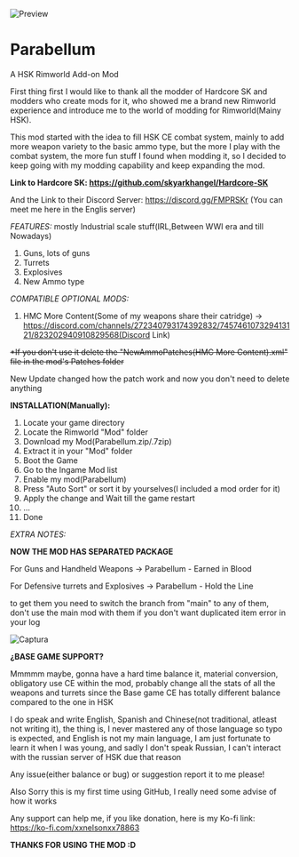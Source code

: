 ![Preview](https://user-images.githubusercontent.com/40744101/125205325-a694de80-e24f-11eb-9edb-286c150e8a71.png)
# Parabellum
A HSK Rimworld Add-on Mod

  First thing first I would like to thank all the modder of Hardcore SK and modders who create mods for it, who showed me a brand new Rimworld experience and introduce me to the world of modding for Rimworld(Mainy HSK).

  This mod started with the idea to fill HSK CE combat system, mainly to add more weapon variety to the basic ammo type, but the more I play with the combat system, the more fun stuff I found when modding it, so I decided to keep going  with my modding capability and keep expanding the mod.

**Link to Hardcore SK: https://github.com/skyarkhangel/Hardcore-SK**

And the Link to their Discord Server: https://discord.gg/FMPRSKr (You can meet me here in the Englis server)

*FEATURES:*
mostly Industrial scale stuff(IRL,Between WWI era and till Nowadays)

1. Guns, lots of guns
2. Turrets
3. Explosives
4. New Ammo type

*COMPATIBLE OPTIONAL MODS:*

1. HMC More Content(Some of my weapons share their catridge) -> https://discord.com/channels/272340793174392832/745746107329413121/823202940910829568(Discord Link)

~~*If you don't use it delete the "NewAmmoPatches(HMC More Content).xml" file in the mod's Patches folder~~

New Update changed how the patch work and now you don't need to delete anything

**INSTALLATION(Manually):**

1. Locate your game directory
2. Locate the Rimworld "Mod" folder
3. Download my Mod(Parabellum.zip/.7zip)
4. Extract it in your "Mod" folder
5. Boot the Game
6. Go to the Ingame Mod list
7. Enable my mod(Parabellum)
8. Press "Auto Sort" or sort it by yourselves(I included a mod order for it)
9. Apply the change and Wait till the game restart
10. ...
11. Done


*EXTRA NOTES:*

**NOW THE MOD HAS SEPARATED PACKAGE**

For Guns and Handheld Weapons -> Parabellum - Earned in Blood

For Defensive turrets and Explosives -> Parabellum - Hold the Line

to get them you need to switch the branch from "main" to any of them, don't use the main mod with them if you don't want duplicated item error in your log

![Captura](https://user-images.githubusercontent.com/40744101/127422742-fa5348ed-a49c-4249-a37b-258fe2287f68.PNG)


**¿BASE GAME SUPPORT?**

Mmmmm maybe, gonna have a hard time balance it, material conversion, obligatory use CE within the mod, probably change all the stats of all the weapons and turrets since the Base game CE has totally different balance compared to the one in HSK

I do speak and write English, Spanish and Chinese(not traditional, atleast not writing it), the thing is, I never mastered any of those language so typo is expected, and English is not my main language, I am just fortunate to learn it when I was young, and sadly I don't speak Russian, I can't interact with the russian server of HSK due that reason 

Any issue(either balance or bug) or suggestion report it to me please!

Also Sorry this is my first time using GitHub, I really need some advise of how it works

Any support can help me, if you like donation, here is my Ko-fi link: https://ko-fi.com/xxnelsonxx78863

**THANKS FOR USING THE MOD :D**
